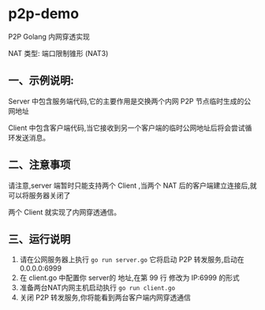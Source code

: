 # p2p-demo

P2P Golang 内网穿透实现

NAT 类型: 端口限制锥形 (NAT3)

## 一、示例说明:


Server 中包含服务端代码,它的主要作用是交换两个内网 P2P 节点临时生成的公网地址


Client 中包含客户端代码,当它接收到另一个客户端的临时公网地址后将会尝试循环发送消息。


## 二、注意事项
请注意,server 端暂时只能支持两个 Client ,当两个 NAT 后的客户端建立连接后,就可以将服务器关闭了

两个 Client 就实现了内网穿透通信。

## 三、运行说明

1. 请在公网服务器上执行 `go run server.go` 它将启动 P2P 转发服务,启动在 0.0.0.0:6999
2. 在 client.go 中配置你 server的 地址,在第 99 行 修改为 IP:6999 的形式
3. 准备两台NAT内网主机启动执行 `go run client.go` 
4. 关闭 P2P 转发服务,你将能看到两台客户端内网穿透通信




